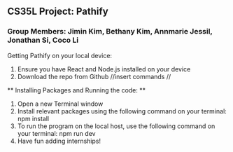 ## CS35L Project: Pathify
### Group Members: Jimin Kim, Bethany Kim, Annmarie Jessil, Jonathan Si, Coco Li

Getting Pathify on your local device: 

1) Ensure you have React and Node.js installed on your device
2) Download the repo from Github
     //insert commands // 


** Installing Packages and Running the code: **

1)  Open a new Terminal window
2)  Install relevant packages using the following command on your terminal: npm install
3)  To run the program on the local host, use the following command on your terminal: npm run dev
4)  Have fun adding internships!

























